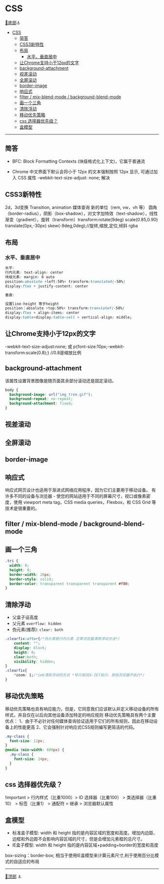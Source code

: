 # CSS

[🔻底部](#bottom)<a id="top">⚓</a>

- [CSS](#css)
  - [简答](#简答)
  - [CSS3新特性](#css3新特性)
  - [布局](#布局)
    - [水平、垂直居中](#水平垂直居中)
  - [让Chrome支持小于12px的文字](#让chrome支持小于12px的文字)
  - [background-attachment](#background-attachment)
  - [视差滚动](#视差滚动)
  - [全屏滚动](#全屏滚动)
  - [border-image](#border-image)
  - [响应式](#响应式)
  - [filter / mix-blend-mode / background-blend-mode](#filter--mix-blend-mode--background-blend-mode)
  - [画一个三角](#画一个三角)
  - [清除浮动](#清除浮动)
  - [移动优先策略](#移动优先策略)
  - [css 选择器优先级？](#css-选择器优先级)
  - [盒模型](#盒模型)

---

## 简答

- BFC: Block Formatting Contexts (块级格式化上下文)，它属于普通流

- Chrome 中文界面下默认会将小于 12px 的文本强制按照 12px 显示,
可通过加入 CSS 属性 -webkit-text-size-adjust: none; 解决

## CSS3新特性

2d，3d变换
Transition, animation
媒体查询
新的单位（rem, vw，vh 等）
圆角（border-radius），阴影（box-shadow），对文字加特效（text-shadow），线性渐变（gradient），旋转（transform）transform:rotate(9deg) scale(0.85,0.90) translate(0px,-30px) skew(-9deg,0deg);//旋转,缩放,定位,倾斜
rgba

## 布局

### 水平、垂直居中

```css
水平:
行内元素: text-align: center
块级元素: margin: 0 auto
position:absolute +left:50%+ transform:translateX(-50%)
display:flex + justify-content: center

垂直:

设置line-height 等于height
position：absolute +top:50%+ transform:translateY(-50%)
display:flex + align-items: center
display:table+display:table-cell + vertical-align: middle;
```

## 让Chrome支持小于12px的文字

-webkit-text-size-adjust:none;
或
p{font-size:10px;-webkit-transform:scale(0.8);} //0.8是缩放比例

## background-attachment

该属性设置背景图像是随页面其余部分滚动还是固定滚动。

```css
body {
  background-image: url("img_tree.gif");
  background-repeat: no-repeat;
  background-attachment: fixed;
}
```

## 视差滚动

## 全屏滚动

## border-image

## 响应式

响应式网页设计也适用于渐进式网络应用程序，因为它们主要用于移动设备。 有许多不同的设备与浏览器 - 使您的网站适用于不同的屏幕尺寸，视口或像素密度，使用 viewport meta tag，CSS media queries，Flexbox，和 CSS Grid 等技术是很重要的。

## filter / mix-blend-mode / background-blend-mode

## 画一个三角

```css
.tri {
  width: 0;
  height: 0;
  border-width: 20px;
  border-style: solid;
  border-color: transparent transparent transparent #f00;
}
```

## 清除浮动

- 父盒子设高度
- 父元素 `overflow: hidden`
- 伪元素(推荐): `clear: both`

```css
.clearfix:after{/*伪元素是行内元素 正常浏览器清除浮动方法*/
    content: "";
    display: block;
    height: 0;
    clear:both;
    visibility: hidden;
}
.clearfix{
    *zoom: 1;/*ie6清除浮动的方式 *号只有IE6-IE7执行，其他浏览器不执行*/
}
```

## 移动优先策略

移动优先策略也具有响应能力，但是，它同意我们应该默认并定义移动设备的所有样式，并且仅在以后向其他设备添加特定的响应规则
移动优先策略具有两个主要优点：
1、由于不必针对任何媒体查询验证适用于它们的所有规则，因此在移动设备上的性能更高
2、它会强制针对响应式CSS规则编写更简洁的代码。

```css
.my-class {
  font-size: 12px;
}
@media (min-width: 600px) {
  .my-class {
    font-size: 24px;
  }
}
```

## css 选择器优先级？

!important > 行内样式（比重1000）> ID 选择器（比重100） > 类选择器（比重10） > 标签（比重1） > 通配符 > 继承 > 浏览器默认属性

## 盒模型

- 标准盒子模型: width 和 height 指的是内容区域的宽度和高度。增加内边距、边框和外边距不会影响内容区域的尺寸，但是会增加元素框的总尺寸。
- IE盒子模型: width 和 height 指的是内容区域+padding+border的宽度和高度

box-sizing：border-box; 相当于使用IE盒模型来计算元素尺寸,利于使用百分比模式的自适应的布局

---

[🔺顶部](#top) <a id="bottom">⚓</a>
